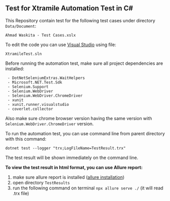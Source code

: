 ## Test for Xtramile Automation Test in C#

This Repository contain test for the following test cases under directory `Data/Document`:

    Ahmad Waskita - Test Cases.xslx

To edit the code you can use [Visual Studio](https://visualstudio.microsoft.com/) using file:

    XtramileTest.sln

Before running the automation test, make sure all project dependencies are installed:

     - DotNetSeleniumExtras.WaitHelpers 
     - Microsoft.NET.Test.Sdk
     - Selenium.Support
     - Selenium.WebDriver
     - Selenium.WebDriver.ChromeDriver
     - xunit
     - xunit.runner.visualstudio
     - coverlet.collector

Also make sure chrome browser version having the same version with `Selenium.WebDriver.ChromeDriver` version.

To run the automation test, you can use command line from parent directory with this command:

    dotnet test --logger "trx;LogFileName=TestResult.trx"

The test result will be shown immediately on the command line.

**To view the test result in html format, you can use Allure report:**
1. make sure allure report is installed ([allure installation](https://docs.qameta.io/allure/#_installing_a_commandline))
2. open directory `TestResults`
3. run the following command on terminal `npx allure serve ./` (it will read .trx file)
